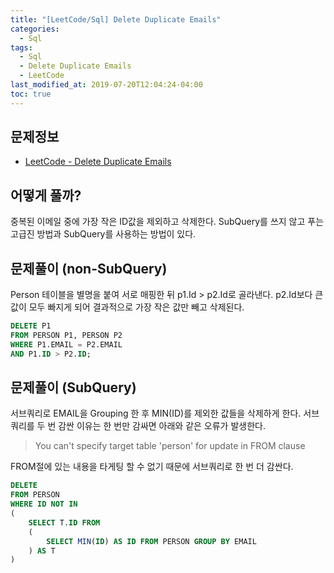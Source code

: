 ```yaml
---
title: "[LeetCode/Sql] Delete Duplicate Emails"
categories: 
  - Sql
tags:
  - Sql
  - Delete Duplicate Emails
  - LeetCode
last_modified_at: 2019-07-20T12:04:24-04:00
toc: true
---
```


문제정보
-
- [LeetCode - Delete Duplicate Emails](https://leetcode.com/problems/delete-duplicate-emails)

어떻게 풀까?
-
중복된 이메일 중에 가장 작은 ID값을 제외하고 삭제한다.
SubQuery를 쓰지 않고 푸는 고급진 방법과 SubQuery를 사용하는 방법이 있다.


문제풀이 (non-SubQuery)
-
Person 테이블을 별명을 붙여 서로 매핑한 뒤 p1.Id > p2.Id로 골라낸다.
p2.Id보다 큰 값이 모두 빠지게 되어 결과적으로 가장 작은 값만 빼고 삭제된다.
~~~sql
DELETE P1
FROM PERSON P1, PERSON P2
WHERE P1.EMAIL = P2.EMAIL 
AND P1.ID > P2.ID;
~~~

문제풀이 (SubQuery)
-
서브쿼리로 EMAIL을 Grouping 한 후 MIN(ID)를 제외한 값들을 삭제하게 한다.
서브쿼리를 두 번 감싼 이유는 한 번만 감싸면 아래와 같은 오류가 발생한다.

> You can't specify target table 'person' for update in FROM clause

FROM절에 있는 내용을 타게팅 할 수 없기 때문에 서브쿼리로 한 번 더 감싼다.

~~~sql
DELETE 
FROM PERSON 
WHERE ID NOT IN 
(
    SELECT T.ID FROM
    (
        SELECT MIN(ID) AS ID FROM PERSON GROUP BY EMAIL
    ) AS T
)
~~~